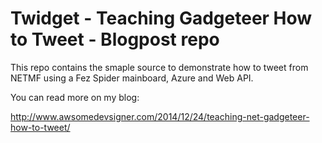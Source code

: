 Twidget - Teaching Gadgeteer How to Tweet - Blogpost repo
=========================================================
This repo contains the smaple source to demonstrate how to tweet from NETMF using a Fez Spider mainboard, Azure and Web API.

You can read more on my blog:

http://www.awsomedevsigner.com/2014/12/24/teaching-net-gadgeteer-how-to-tweet/


